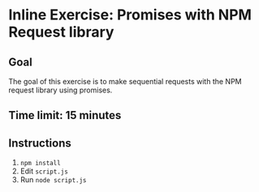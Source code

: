 # Inline Exercise: Promises with NPM Request library

## Goal

The goal of this exercise is to make sequential requests with the NPM request
library using promises.

## Time limit: 15 minutes

## Instructions

1. `npm install`
2. Edit `script.js`
3. Run `node script.js`
